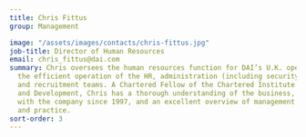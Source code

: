 ```yaml
---
title: Chris Fittus
group: Management

image: "/assets/images/contacts/chris-fittus.jpg"
job-title: Director of Human Resources
email: chris_fittus@dai.com
summary: Chris oversees the human resources function for DAI’s U.K. operation, ensuring
  the efficient operation of the HR, administration (including security and logistics),
  and recruitment teams. A Chartered Fellow of the Chartered Institute of Personnel
  and Development, Chris has a thorough understanding of the business, having been
  with the company since 1997, and an excellent overview of management strategies
  and practice.
sort-order: 3
---
```


